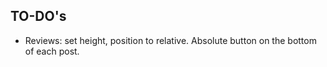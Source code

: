 ## TO-DO's

- Reviews: set height, position to relative. Absolute button on the bottom of each post.
